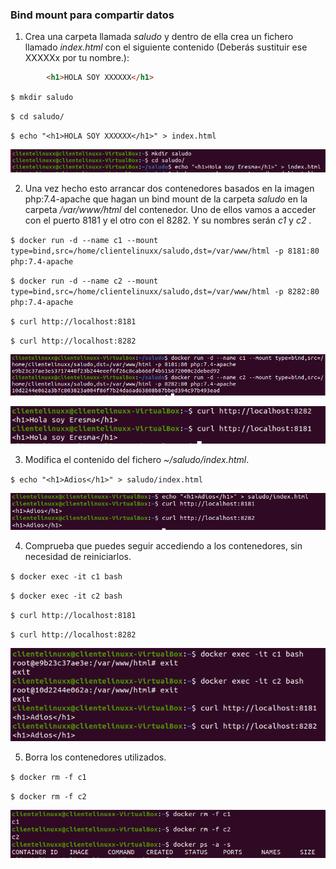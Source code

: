 ### Bind mount para compartir datos

1. Crea una carpeta llamada *saludo* y dentro de ella crea un fichero llamado *index.html* con el siguiente contenido (Deberás sustituir ese XXXXXx por tu
nombre.):

```html
        <h1>HOLA SOY XXXXXX</h1>
```
`$ mkdir saludo`

`$ cd saludo/`

`$ echo "<h1>HOLA SOY XXXXXX</h1>" > index.html`

![](https://github.com/Dawclas/Proyecto/blob/bb5aa01084466b2d2734703369df72234370834e/capturasBindMount/Captura1.PNG)

2. Una vez hecho esto arrancar dos contenedores basados en la imagen php:7.4-apache que hagan un bind mount de la carpeta *saludo* en la carpeta */var/www/html* del contenedor. Uno de ellos vamos a acceder con el puerto 8181 y el otro con el 8282. Y su nombres serán *c1* y *c2* .

`$ docker run -d --name c1 --mount type=bind,src=/home/clientelinuxx/saludo,dst=/var/www/html -p 8181:80 php:7.4-apache`

`$ docker run -d --name c2 --mount type=bind,src=/home/clientelinuxx/saludo,dst=/var/www/html -p 8282:80 php:7.4-apache`

`$ curl http://localhost:8181 `

`$ curl http://localhost:8282 `

![](https://github.com/Dawclas/Proyecto/blob/bb5aa01084466b2d2734703369df72234370834e/capturasBindMount/Captura2.1.PNG)

![](https://github.com/Dawclas/Proyecto/blob/00bae2308b95006d89fffeb10db06c4f3256ec93/capturasBindMount/Captura2.2.PNG)

3. Modifica el contenido del fichero *~/saludo/index.html*.

`$ echo "<h1>Adios</h1>" > saludo/index.html`

![](https://github.com/Dawclas/Proyecto/blob/00bae2308b95006d89fffeb10db06c4f3256ec93/capturasBindMount/Captura3.PNG)

4. Comprueba que puedes seguir accediendo a los contenedores, sin necesidad de reiniciarlos.

`$ docker exec -it c1 bash`

`$ docker exec -it c2 bash`

`$ curl http://localhost:8181`

`$ curl http://localhost:8282`

![](https://github.com/Dawclas/Proyecto/blob/00bae2308b95006d89fffeb10db06c4f3256ec93/capturasBindMount/Captura4.2.PNG)

5. Borra los contenedores utilizados.

`$ docker rm -f c1`

`$ docker rm -f c2`

![](https://github.com/Dawclas/Proyecto/blob/00bae2308b95006d89fffeb10db06c4f3256ec93/capturasBindMount/Captura5.PNG)

